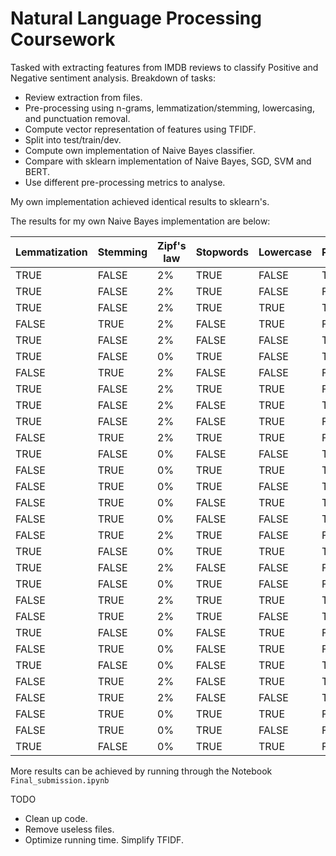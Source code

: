 # Natural Language Processing Coursework
Tasked with extracting features from IMDB reviews to classify Positive and Negative sentiment analysis.
Breakdown of tasks:
- Review extraction from files.
- Pre-processing using n-grams, lemmatization/stemming, lowercasing, and punctuation removal.
- Compute vector representation of features using TFIDF.
- Split into test/train/dev.
- Compute own implementation of Naive Bayes classifier.
- Compare with sklearn implementation of Naive Bayes, SGD, SVM and BERT.
- Use different pre-processing metrics to analyse.

My own implementation achieved identical results to sklearn's.


The results for my own Naive Bayes implementation are below:

| Lemmatization | Stemming | Zipf's law | Stopwords | Lowercase | Punctuation | Accuracy | Precision | Recall | F1 Score |
|---------------|----------|------------|-----------|-----------|-------------|----------|-----------|--------|----------|
| TRUE          | FALSE    | 2%         | TRUE      | FALSE     | TRUE        | 82.0%    | 82.2%     | 81.6%  | 81.9%    |
| TRUE          | FALSE    | 2%         | TRUE      | FALSE     | FALSE       | 81.7%    | 82.3%     | 80.6%  | 81.4%    |
| TRUE          | FALSE    | 2%         | TRUE      | TRUE      | TRUE        | 81.5%    | 81.3%     | 81.6%  | 81.5%    |
| FALSE         | TRUE     | 2%         | FALSE     | TRUE      | FALSE       | 80.7%    | 81.2%     | 79.6%  | 80.4%    |
| TRUE          | FALSE    | 2%         | FALSE     | FALSE     | TRUE        | 80.5%    | 79.9%     | 81.3%  | 80.6%    |
| TRUE          | FALSE    | 0%         | TRUE      | FALSE     | TRUE        | 80.5%    | 81.4%     | 78.9%  | 80.1%    |
| FALSE         | TRUE     | 2%         | FALSE     | FALSE     | FALSE       | 80.5%    | 81.0%     | 79.6%  | 80.3%    |
| TRUE          | FALSE    | 2%         | TRUE      | TRUE      | FALSE       | 80.3%    | 79.7%     | 81.3%  | 80.5%    |
| TRUE          | FALSE    | 2%         | FALSE     | TRUE      | TRUE        | 80.0%    | 79.9%     | 79.9%  | 79.9%    |
| TRUE          | FALSE    | 2%         | FALSE     | TRUE      | FALSE       | 80.0%    | 80.1%     | 79.6%  | 79.9%    |
| FALSE         | TRUE     | 2%         | TRUE      | TRUE      | FALSE       | 80.0%    | 79.7%     | 80.3%  | 80.0%    |
| TRUE          | FALSE    | 0%         | FALSE     | FALSE     | TRUE        | 79.8%    | 80.9%     | 77.9%  | 79.4%    |
| FALSE         | TRUE     | 0%         | TRUE      | TRUE      | TRUE        | 79.8%    | 83.0%     | 74.9%  | 78.7%    |
| FALSE         | TRUE     | 0%         | TRUE      | FALSE     | TRUE        | 79.8%    | 83.0%     | 74.9%  | 78.7%    |
| FALSE         | TRUE     | 0%         | FALSE     | TRUE      | TRUE        | 79.8%    | 83.5%     | 74.3%  | 78.6%    |
| FALSE         | TRUE     | 0%         | FALSE     | FALSE     | TRUE        | 79.8%    | 83.5%     | 74.3%  | 78.6%    |
| FALSE         | TRUE     | 2%         | TRUE      | FALSE     | FALSE       | 79.7%    | 79.4%     | 79.9%  | 79.7%    |
| TRUE          | FALSE    | 0%         | TRUE      | TRUE      | TRUE        | 79.7%    | 81.3%     | 76.9%  | 79.0%    |
| TRUE          | FALSE    | 2%         | FALSE     | FALSE     | FALSE       | 79.5%    | 79.5%     | 79.3%  | 79.4%    |
| TRUE          | FALSE    | 0%         | TRUE      | FALSE     | FALSE       | 79.2%    | 80.6%     | 76.6%  | 78.6%    |
| FALSE         | TRUE     | 2%         | TRUE      | TRUE      | TRUE        | 79.2%    | 78.8%     | 79.6%  | 79.2%    |
| FALSE         | TRUE     | 2%         | TRUE      | FALSE     | TRUE        | 79.2%    | 78.8%     | 79.6%  | 79.2%    |
| TRUE          | FALSE    | 0%         | FALSE     | TRUE      | FALSE       | 79.0%    | 81.2%     | 75.3%  | 78.1%    |
| FALSE         | TRUE     | 0%         | FALSE     | TRUE      | FALSE       | 78.7%    | 82.3%     | 72.9%  | 77.3%    |
| TRUE          | FALSE    | 0%         | FALSE     | TRUE      | TRUE        | 78.5%    | 80.4%     | 75.3%  | 77.7%    |
| FALSE         | TRUE     | 2%         | FALSE     | TRUE      | TRUE        | 78.5%    | 78.2%     | 78.9%  | 78.5%    |
| FALSE         | TRUE     | 2%         | FALSE     | FALSE     | TRUE        | 78.5%    | 78.2%     | 78.9%  | 78.5%    |
| FALSE         | TRUE     | 0%         | TRUE      | TRUE      | FALSE       | 78.5%    | 81.5%     | 73.6%  | 77.3%    |
| FALSE         | TRUE     | 0%         | TRUE      | FALSE     | FALSE       | 78.2%    | 81.1%     | 73.2%  | 77.0%    |
| TRUE          | FALSE    | 0%         | TRUE      | TRUE      | FALSE       | 78.2%    | 80.0%     | 74.9%  | 77.4%    |

More results can be achieved by running through the Notebook `Final_submission.ipynb`




TODO
- Clean up code.
- Remove useless files.
- Optimize running time. Simplify TFIDF.
